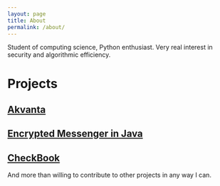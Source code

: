 ```yaml
---
layout: page
title: About
permalink: /about/
---
```


Student of computing science, Python enthusiast. Very real interest in security and algorithmic efficiency. 

# Projects
## [Akvanta](http://github.com/Romulus10/Akvanta)
## [Encrypted Messenger in Java](http://github.com/Romulus10/messenger)
## [CheckBook](http://github.com/Romulus10/CheckBook)
And more than willing to contribute to other projects in any way I can.
